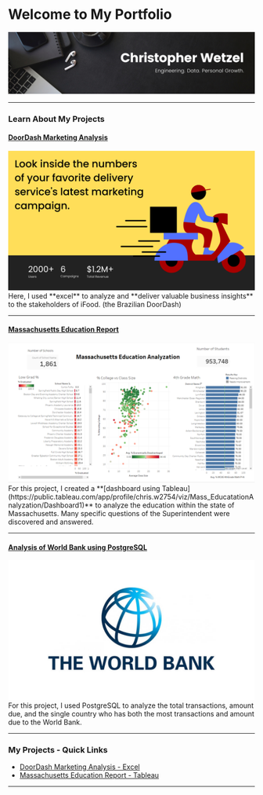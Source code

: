 # Welcome to My Portfolio
<img src="images/headline 1.2.png"/>

---

### Learn About My Projects

#### [DoorDash Marketing Analysis](https://www.linkedin.com/pulse/doordashs-marketing-results-breakdown-christopher-wetzel/)
<img src="images/Deliver your food quickly and safely.png"/>
Here, I used **excel** to analyze and **deliver valuable business insights** to the stakeholders of iFood. (the Brazilian DoorDash)

---
#### [Massachusetts Education Report](https://www.linkedin.com/pulse/massachusetts-education-deep-dive-christopher-wetzel/?trackingId=PlVmTKQ%2FSLKhKcbelXN%2Big%3D%3D)
<img src="images/dashboard.PNG"/>
For this project, I created a **[dashboard using Tableau](https://public.tableau.com/app/profile/chris.w2754/viz/Mass_EducatationAnalyzation/Dashboard1)** to analyze the education within the state of Massachusetts. Many specific questions of the Superintendent were discovered and answered.

---

#### [Analysis of World Bank using PostgreSQL](/sample_project)
<img src="images/world-bank-logo.jpg?raw=true"/>
For this project, I used PostgreSQL to analyze the total transactions, amount due, and the single country who has both the most transactions and amount due to the World Bank.

---

### My Projects - Quick Links

- [DoorDash Marketing Analysis - Excel](https://www.linkedin.com/pulse/doordashs-marketing-results-breakdown-christopher-wetzel/)
- [Massachusetts Education Report - Tableau](https://www.linkedin.com/pulse/massachusetts-education-deep-dive-christopher-wetzel/?trackingId=PlVmTKQ%2FSLKhKcbelXN%2Big%3D%3D)

---




